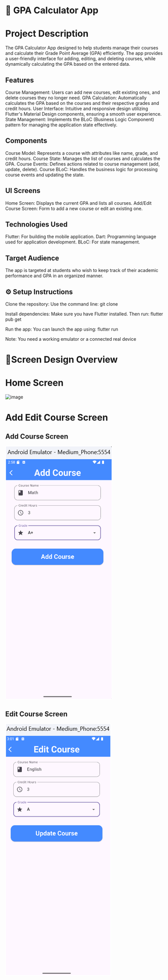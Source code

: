 # 📘 GPA Calculator App

# Project Description

The GPA Calculator App designed to help students manage their courses and calculate their Grade Point Average (GPA) efficiently. The app provides a user-friendly interface for adding, editing, and deleting courses, while dynamically calculating the GPA based on the entered data.

## Features

Course Management: Users can add new courses, edit existing ones, and delete courses they no longer need.
GPA Calculation: Automatically calculates the GPA based on the courses and their respective grades and credit hours.
User Interface: Intuitive and responsive design utilizing Flutter's Material Design components, ensuring a smooth user experience.
State Management: Implements the BLoC (Business Logic Component) pattern for managing the application state effectively.

## Components

Course Model: Represents a course with attributes like name, grade, and credit hours.
Course State: Manages the list of courses and calculates the GPA.
Course Events: Defines actions related to course management (add, update, delete).
Course BLoC: Handles the business logic for processing course events and updating the state.

## UI Screens
Home Screen: Displays the current GPA and lists all courses.
Add/Edit Course Screen: Form to add a new course or edit an existing one.

## Technologies Used
Flutter: For building the mobile application.
Dart: Programming language used for application development.
BLoC: For state management.

## Target Audience
The app is targeted at students who wish to keep track of their academic performance and GPA in an organized manner.


## ⚙️ Setup Instructions

Clone the repository: Use the command line: git clone <Your Repository Path>

Install dependencies: Make sure you have Flutter installed. Then run: flutter pub get

Run the app: You can launch the app using: flutter run

Note: You need a working emulator or a connected real device


# 📱Screen Design Overview

# Home Screen
<img width="171" alt="image" src="https://github.com/user-attachments/assets/ca7f0775-fe04-4dac-806c-4ced361a524c" />


# Add Edit Course Screen 
## Add Course Screen 
![alt text](ScreenShout/image-1.png)
## Edit Course Screen
![alt text](ScreenShout/image-2.png)
